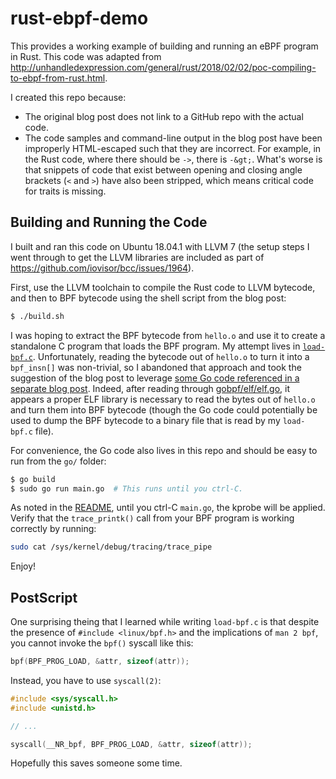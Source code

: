 # rust-ebpf-demo

This provides a working example of building and running an eBPF program in Rust.
This code was adapted from
http://unhandledexpression.com/general/rust/2018/02/02/poc-compiling-to-ebpf-from-rust.html.

I created this repo because:

* The original blog post does not link to a GitHub repo with the actual code.
* The code samples and command-line output in the blog post have been improperly HTML-escaped
  such that they are incorrect. For example, in the Rust code, where there should
  be `->`, there is `-&gt;`. What's worse is that snippets of code that exist
  between opening and closing angle brackets (`<` and `>`) have also been stripped,
  which means critical code for traits is missing.

## Building and Running the Code

I built and ran this code on Ubuntu 18.04.1 with LLVM 7
(the setup steps I went through to get the LLVM libraries are included as part
of https://github.com/iovisor/bcc/issues/1964).

First, use the LLVM toolchain to compile the Rust code to LLVM bytecode,
and then to BPF bytecode using the shell script from the blog post:

```sh
$ ./build.sh
```

I was hoping to extract the BPF bytecode from `hello.o` and use it to create
a standalone C program that loads the BPF program. My attempt lives in
[`load-bpf.c`](./c/load-bpf.c). Unfortunately, reading the bytecode out of
`hello.o` to turn it into a `bpf_insn[]` was non-trivial, so I abandoned that
approach and took the suggestion of the blog post to leverage [some Go code
referenced in a separate blog post](https://kinvolk.io/blog/2017/09/an-update-on-gobpf---elf-loading-uprobes-more-program-types/).
Indeed, after reading through [gobpf/elf/elf.go](https://github.com/iovisor/gobpf/blob/master/elf/elf.go), it appears a proper
ELF library is necessary to read the bytes out of `hello.o` and turn them into
BPF bytecode (though the Go code could potentially be used to dump the BPF bytecode
to a binary file that is read by my `load-bpf.c` file).

For convenience, the Go code also lives in this repo and should be easy to run
from the `go/` folder:

```sh
$ go build
$ sudo go run main.go  # This runs until you ctrl-C.
```

As noted in the [README](./go/README.md), until you ctrl-C `main.go`,
the kprobe will be applied. Verify that the `trace_printk()` call from your
BPF program is working correctly by running:

```sh
sudo cat /sys/kernel/debug/tracing/trace_pipe
```

Enjoy!

## PostScript ##

One surprising theing that I learned while writing `load-bpf.c` is that
despite the presence of `#include <linux/bpf.h>` and the implications of
`man 2 bpf`, you cannot invoke the `bpf()` syscall like this:

```c
bpf(BPF_PROG_LOAD, &attr, sizeof(attr));
```

Instead, you have to use `syscall(2)`:

```c
#include <sys/syscall.h>
#include <unistd.h>

// ...

syscall(__NR_bpf, BPF_PROG_LOAD, &attr, sizeof(attr));
```

Hopefully this saves someone some time.

